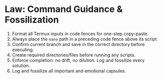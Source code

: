 # Law: Command Guidance & Fossilization

1. Format all Termux inputs in code fences for one-step copy-paste.  
2. Always place the `nano` path in a preceding code fence above its script.  
3. Confirm current branch and save in the correct directory before executing.  
4. Create required directories/files before running any scripts.  
5. Enforce completion: no drift, no dilution. Log and fossilize every solution.  
6. Log and fossilize all important and emotional capsules.

